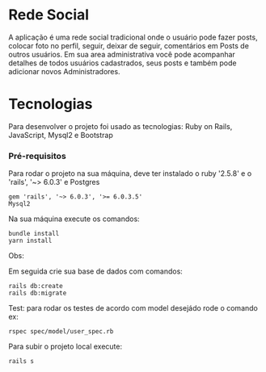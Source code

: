 # Rede Social
A aplicação é uma rede social tradicional onde o usuário pode fazer posts, colocar foto no perfil, seguir, deixar de seguir, comentários em Posts de outros usuários. Em sua area administrativa você pode acompanhar detalhes de todos usuários cadastrados, seus posts e também pode adicionar novos Administradores.

# Tecnologias

Para desenvolver o projeto foi usado as tecnologias: Ruby on Rails, JavaScript, Mysql2 e Bootstrap

### Pré-requisitos

Para rodar o projeto na sua máquina, deve ter instalado o ruby '2.5.8' e o 'rails', '~> 6.0.3' e Postgres

```
gem 'rails', '~> 6.0.3', '>= 6.0.3.5'
Mysql2 
```

Na sua máquina execute os comandos:
```
bundle install
yarn install
```

Obs:  
 

Em seguida crie sua base de dados com comandos:

```
rails db:create
rails db:migrate
```
Test:
para rodar os testes de acordo com model desejádo rode o comando
ex:
```
rspec spec/model/user_spec.rb

```

Para subir o projeto local execute:
```
rails s
```

